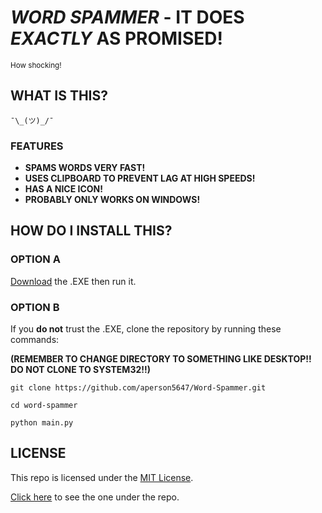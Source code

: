 # ***WORD SPAMMER*** **- IT DOES** ***EXACTLY*** **AS PROMISED!**
<sub/>How shocking!</sub>

## **WHAT IS THIS?**

`¯\_(ツ)_/¯` 

### **FEATURES**
* **SPAMS WORDS VERY FAST!**
* **USES CLIPBOARD TO PREVENT LAG AT HIGH SPEEDS!**
* **HAS A NICE ICON!**
* **PROBABLY ONLY WORKS ON WINDOWS!**


## **HOW DO I INSTALL THIS?**

### **OPTION A**
[Download](https://github.com/aperson5647/Word-Spammer/releases) the .EXE then run it. <!-- LINK IS A PLACEHOLDER RICKROLL -->

### **OPTION B**
If you **do not** trust the .EXE, clone the repository by running these commands:

**(REMEMBER TO CHANGE DIRECTORY TO SOMETHING LIKE DESKTOP!! DO NOT CLONE TO SYSTEM32!!)**
``` Cloning Repo
git clone https://github.com/aperson5647/Word-Spammer.git

cd word-spammer

python main.py
```

## **LICENSE**

This repo is licensed under the [MIT License](https://opensource.org/license/mit).

[Click here](https://github.com/aperson5647/Word-Spammer/blob/master/LICENSE) to see the one under the repo.
